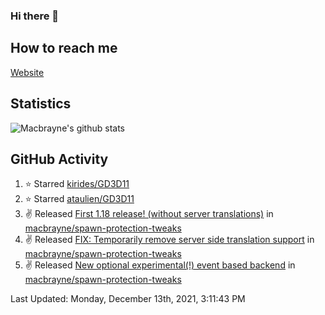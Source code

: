 ### Hi there 👋
## How to reach me
[Website](https://macbrayne.de)
<!--
Missing: Email
-->
## Statistics
![Macbrayne's github stats](https://github-readme-stats.vercel.app/api?username=macbrayne&count_private=true&include_all_commits=true&show_icons=true&hide=stars)
## GitHub Activity

<!--RECENT_ACTIVITY:start-->
1. ⭐ Starred [kirides/GD3D11](https://github.com/kirides/GD3D11)
2. ⭐ Starred [ataulien/GD3D11](https://github.com/ataulien/GD3D11)
3. ✌️ Released [First 1.18 release! (without server translations)](https://github.com/macbrayne/spawn-protection-tweaks/releases/tag/1.18/v0.4.1) in [macbrayne/spawn-protection-tweaks](https://github.com/macbrayne/spawn-protection-tweaks)
4. ✌️ Released [FIX: Temporarily remove server side translation support](https://github.com/macbrayne/spawn-protection-tweaks/releases/tag/1.17.1/v0.4.1) in [macbrayne/spawn-protection-tweaks](https://github.com/macbrayne/spawn-protection-tweaks)
5. ✌️ Released [New optional experimental(!) event based backend](https://github.com/macbrayne/spawn-protection-tweaks/releases/tag/1.17.1/v0.4) in [macbrayne/spawn-protection-tweaks](https://github.com/macbrayne/spawn-protection-tweaks)
<!--RECENT_ACTIVITY:end-->

<!--RECENT_ACTIVITY:last_update-->
Last Updated: Monday, December 13th, 2021, 3:11:43 PM
<!--RECENT_ACTIVITY:last_update_end-->


<!--
**macbrayne/macbrayne** is a ✨ _special_ ✨ repository because its `README.md` (this file) appears on your GitHub profile.

Here are some ideas to get you started:

- 🔭 I’m currently working on ...
- 🌱 I’m currently learning ...
- 👯 I’m looking to collaborate on ...
- 🤔 I’m looking for help with ...
- 💬 Ask me about ...
- 📫 How to reach me: ...
- 😄 Pronouns: ...
- ⚡ Fun fact: ...
-->
